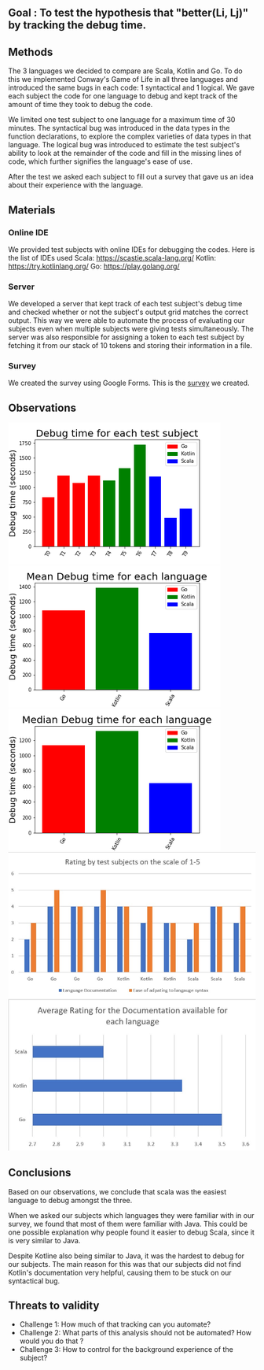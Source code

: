## Goal : To test the hypothesis that "better(Li, Lj)" by tracking the debug time.
## Methods 
The 3 languages we decided to compare are Scala, Kotlin and Go. To do this we implemented Conway's Game of Life in all three languages and introduced the same bugs in each code: 1 syntactical and 1 logical. We gave each subject the code for one language to debug and kept track of the amount of time they took to debug the code. 

We limited one test subject to one language for a maximum time of 30 minutes. The syntactical bug was introduced in the data types in the function declarations, to explore the complex varieties of data types in that language. The logical bug was introduced to estimate the test subject's ability to look at the remainder of the code and fill in the missing lines of code, which further signifies the language's ease of use.

After the test we asked each subject to fill out a survey that gave us an idea about their experience with the language.
## Materials
### Online IDE
We provided test subjects with online IDEs for debugging the codes. Here is the list of IDEs used
Scala: https://scastie.scala-lang.org/
Kotlin: https://try.kotlinlang.org/
Go: https://play.golang.org/

### Server
We developed a server that kept track of each test subject's debug time and checked whether or not the subject's output grid matches the correct output. This way we were able to automate the process of evaluating our subjects even when multiple subjects were giving tests simultaneously. The server was also responsible for assigning a token to each test subject by fetching it from our stack of 10 tokens and storing their information in a file.

### Survey
We created the survey using Google Forms. This is the [survey](https://forms.gle/MmuK5oDpU2bK6dTy8) we created.

## Observations

![alt text](https://github.com/Parth27/GameOfLife/blob/master/raw/complete.png?raw=true)
![alt text](https://github.com/Parth27/GameOfLife/blob/master/raw/mean.png?raw=true)
![alt text](https://github.com/Parth27/GameOfLife/blob/master/raw/median.png?raw=true)
![alt text](https://github.com/Parth27/GameOfLife/blob/master/raw/rating.jpg?raw=true)
![alt text](https://github.com/Parth27/GameOfLife/blob/master/raw/doc_rating.jpg?raw=true)


## Conclusions
Based on our observations, we conclude that scala was the easiest language to debug amongst the three.

When we asked our subjects which languages they were familiar with in our survey, we found that most of them were familiar with Java. This could be one possible explanation why people found it easier to debug Scala, since it is very similar to Java.

Despite Kotline also being similar to Java, it was the hardest to debug for our subjects. The main reason for this was that our subjects did not find Kotlin's documentation very helpful, causing them to be stuck on our syntactical bug.
## Threats to validity
- Challenge 1: How much of that tracking can you automate?
- Challenge 2: What parts of this analysis should not be automated? How would you do that ?
- Challenge 3: How to control for the background experience of the subject?
